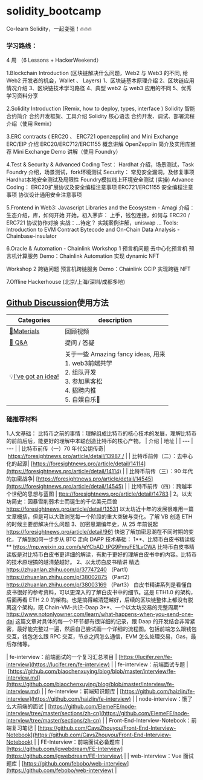 # solidity_bootcamp

Co-learn Solidity，一起变强！🔥🔥🔥

### 学习路线：
4 周 （6 Lessons + HackerWeekend）

1.Blockchain Introduction (区块链解决什么问题，Web2 与 Web3 的不同, 给 Web2 开发者的机会，Wallet 、 Layers)
1、区块链基本原理介绍
2、区块链应用情况介绍
3、区块链技术学习路径
4、典型 web2 与 web3 应用的不同
5、优秀学习资料分享

2.Solidity Introduction (Remix, how to deploy, types, interface ) 
Solidity 智能合约简介
合约开发框架、工具介绍
Solidity 核心语法
合约开发、调试、部署流程介绍（使用 Remix）

3.ERC contracts ( ERC20 、 ERC721 openzepplin) and Mini Exchange 
ERC/EIP 介绍
ERC20/ERC712/ERC1155 概念讲解
OpenZepplin 简介及实用库推荐
Mini Exchange Demo 讲解（使用 Foundry）

4.Test & Security & Advanced Coding 
Test：
Hardhat 介绍，场景测试，Task
Foundry 介绍，场景测试，fork环境测试
Security：
常见安全漏洞，及修复事项
Hardhat本地安全测试及局限性
Foundry模拟线上环境安全测试 (实操)
Advance Coding：
ERC20扩展协议及安全编程注意事项
ERC721/ERC1155 安全编程注意事项
协议设计通用安全注意事项

5.Frontend in Web3: Javascript Libraries and the Ecosystem  - Amagi
介绍：
	生态介绍，库，如何开始
	开始，初入茅庐：
	上手，钱包连接，如何与 ERC20 / ERC721 协议协作对接
	实战：...待定？
	实践案例讲解，uniswap ...
Tools: 
Introduction to EVM Contract Bytecode and On-Chain Data Analysis - Chainbase-insulator
	
6.Oracle & Automation - Chainlink
Workshop 1
预言机问题
去中心化预言机
预言机计算服务
Demo：Chainlink Automation 实现 dynamic NFT

Workshop 2
跨链问题
预言机跨链服务
Demo：Chainlink CCIP 实现跨链 NFT

7.Offline Hackerhouse (北京/上海/深圳/成都多地) 




## [Github Discussion]( )使用方法

| Categories         | description                                                  |
| ------------------ | ------------------------------------------------------------ |
| [🍕Materials](https://openbuild.xyz/learn/courses/95)         | 回顾视频  |
| [🙏 Q&A](https://github.com/web3-frontend/.github/discussions/categories/q-a)              | 提问 / 答疑                                                  |
| 💡[I've got an idea!](https://github.com/web3-frontend/.github/discussions/categories/ideas)   | 关于一些 Amazing fancy ideas, 用来<br />1. web3前端共学 <br />2. 组队开发<br />3. 参加黑客松<br />4. 招聘内推<br />5. 自娱自乐🎣<br /> |



### 础推荐材料
1.人文基础：
比特币之前的事情：理解组成比特币的核心技术的发展，理解比特币的前前后后，能更好的理解中本聪创造比特币的核心产物。
| 介绍 | 地址 |
| --- | --- |
| 比特币前传（一）70 年代公钥传奇| [https://foresightnews.pro/article/detail/13987 /](https://foresightnews.pro/article/detail/13987 ) |
| 比特币前传（二）：去中心化的起源| [https://foresightnews.pro/article/detail/14114](https://foresightnews.pro/article/detail/14114) |
| 比特币前传（三）：90 年代的加密战争| [https://foresightnews.pro/article/detail/14545](https://foresightnews.pro/article/detail/14545) |
| 比特币前传（四）：跨越半个世纪的思想与蓝图 | [ttps://foresightnews.pro/article/detail/14783](ttps://foresightnews.pro/article/detail/14783) |
2。以太坊简史：因暴雪削弱术士而诞生的千亿美元巨兽
https://foresightnews.pro/article/detail/13531
以太坊近十年的发展很难用一篇文章概括，但是可以大致浏览每一个阶段的重大突破与变化。了解 VB 创造 ETH 的时候主要想解决什么问题
3、加密思潮编年史，从 25 年前说起
https://foresightnews.pro/article/detail/961
快速了解加密思潮在不同时期的变化，了解到如何一步步从 BTC 走向 DAPP
技术基础：
1**、比特币白皮书精读版**
https://mp.weixin.qq.com/s/eYCbAD_tPG9PmuFE1LvCWA
比特币白皮书精读版是对比特币白皮书更详细的解读，有助于更好的理解白皮书中的内容。比特币的技术原理搞的越清楚越好。
2、以太坊白皮书精讲 精选
https://zhuanlan.zhihu.com/p/37747240 （Part1）
https://zhuanlan.zhihu.com/p/38002875 （Part2）
https://zhuanlan.zhihu.com/p/38003169 （Part3）
白皮书精讲系列是看懂白皮书很好的参考资料，可以更深入的了解白皮书中的细节。这是 ETH1.0 的架构，后面再看 ETH 2.0 的架构。也是搞得越清楚越好，后续的区块链整体上都没有脱离这个架构，既 Chain-VM-共识-Daap
3**、一个以太坊交易的完整周期**
https://www.notonlyowner.com/learn/what-happens-when-you-send-one-dai
这篇文章对具体的每一个环节都有很详细的记录，跟 Daap 的开发结合非常紧密，最好能完整过一遍，然后自己尝试画一个详细的流程图。包括前端怎么跟钱包交互，钱包怎么跟 RPC 交互，节点之间怎么通信，EVM 怎么处理交易，Gas，最后存储等。


| fe-interview：前端面试的一个复习汇总项目 | [https://lucifer.ren/fe-interview](https://lucifer.ren/fe-interview) |
| fe-interview：前端面试专题 | [https://github.com/biaochenxuying/blog/blob/master/interview/fe-interview.md](https://github.com/biaochenxuying/blog/blob/master/interview/fe-interview.md) |
| fe-interview：前端知识题库 | [https://github.com/haizlin/fe-interview](https://github.com/haizlin/fe-interview) |
| node-interview：饿了么大前端的面试 | [https://github.com/ElemeFE/node-interview/tree/master/sections/zh-cn](https://github.com/ElemeFE/node-interview/tree/master/sections/zh-cn) |
| Front-End-Interview-Notebook：前端复习笔记 | [https://github.com/CavsZhouyou/Front-End-Interview-Notebook](https://github.com/CavsZhouyou/Front-End-Interview-Notebook) |
| FE-Interview：前端面试必备题库  | [https://github.com/lgwebdream/FE-Interview](https://github.com/lgwebdream/FE-Interview) |
| web-interview：Vue 面试题库  | [https://github.com/febobo/web-interview](https://github.com/febobo/web-interview) |
